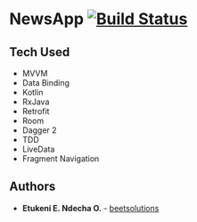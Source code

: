# NewsApp [![Build Status](https://travis-ci.org/beetsolutions/newsapp.svg?branch=master)](https://travis-ci.org/beetsolutions/newsapp)

## Tech Used
* MVVM
* Data Binding
* Kotlin
* RxJava
* Retrofit
* Room
* Dagger 2
* TDD
* LiveData
* Fragment Navigation

## Authors

* **Etukeni E. Ndecha O.** - [beetsolutions](https://github.com/beetsolutions)
